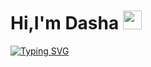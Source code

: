 <h1>Hi,I'm Dasha <img src="https://media3.giphy.com/media/adi9Y9YdSpzOfdZ3UQ/giphy.gif?cid=ecf05e472ynv3ors1faqv896xiigdg8z5997koaqkesvx5w6&rid=giphy.gif&ct=g" width="30" height="30"></h1>

<a href="https://git.io/typing-svg"><img src="https://readme-typing-svg.demolab.com?font=Fira+Code&pause=1000&width=435&lines=junior+Frontend+developer" alt="Typing SVG" /></a>

<!--
**dashimiko/dashimiko** is a ✨ _special_ ✨ repository because its `README.md` (this file) appears on your GitHub profile.

Here are some ideas to get you started:

- 🔭 I’m currently working on ...
- 🌱 I’m currently learning ...
- 👯 I’m looking to collaborate on ...
- 🤔 I’m looking for help with ...
- 💬 Ask me about ...
- 📫 How to reach me: ...
- 😄 Pronouns: ...
- ⚡ Fun fact: ...
-->
